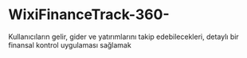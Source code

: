 # WixiFinanceTrack-360-
Kullanıcıların gelir, gider ve yatırımlarını takip edebilecekleri, detaylı bir finansal kontrol uygulaması sağlamak

